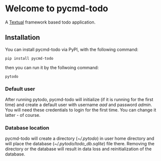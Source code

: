 # Welcome to pycmd-todo

A [Textual](https://github.com/Textualize/textual) framework based todo application.

## Installation

You can install pycmd-todo via PyPI, with the following command:

```
pip install pycmd-todo
```

then you can run it by the follwoing command:
```
pytodo
```
### Default user

After running pytodo, pycmd-todo will initialize (if it is running for the first time)
and create a default user with username *aad* and password *admin*.
You will need these credentials to login for the first time. You can change it latter - of course.


### Database location
pycmd-todo will create a directory (*~/.pytodo*) in user home directory and will place
the database (*~/.pytodo/todo_db.sqlite*) file there. Removing the directory or the
database will result in data loss and reinitialization of the database.
